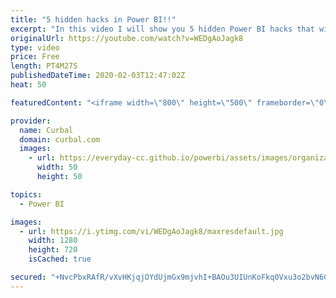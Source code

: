 ```yaml
---
title: "5 hidden hacks in Power BI!!"
excerpt: "In this video I will show you 5 hidden Power BI hacks that will boost your productivity!! Back at you: Did you know them all? Do you have new hacks for us? Let us know in the comments box.  Here you can download all the pbix files: https://curbal.com/donwload-center\r \r SUBSCRIBE to learn more about Power"
originalUrl: https://youtube.com/watch?v=WEDgAoJagk8
type: video
price: Free
length: PT4M27S
publishedDateTime: 2020-02-03T12:47:02Z
heat: 50

featuredContent: "<iframe width=\"800\" height=\"500\" frameborder=\"0\" src=\"https://www.youtube.com/embed/WEDgAoJagk8\" allow=\"accelerometer; autoplay; encrypted-media; gyroscope; picture-in-picture\" allowfullscreen></iframe>"

provider:
  name: Curbal
  domain: curbal.com
  images:
    - url: https://everyday-cc.github.io/powerbi/assets/images/organizations/curbal.com-50x50.jpg
      width: 50
      height: 50

topics:
  - Power BI

images:
  - url: https://i.ytimg.com/vi/WEDgAoJagk8/maxresdefault.jpg
    width: 1280
    height: 720
    isCached: true

secured: "+NvcPbxRAfR/vXvHKjqjOYdUjmGx9mjvhI+BAOu3UIUnKoFkq0Vxu3o2bvN6CFgUqO+DSH3TYd1c5mQO4LH13vDIgplVUhepj11UrepLVtF2YXUb5lQRTVpj2BdAWt+ojejgUQsmEjDsJVLBUjBN+gYH98HuF2H2F67uioizQc10psjS0jvnOm33w441t0A3LqGOQ88JisBuAOcJaa3/cgK/zjNk72O7zpe6OEGPn4jNWKDHqS2zJ7ks3yI87AzBbpt+7SYggTqhq0cs9zcG1Sg8PS4MOTuy5STyLOIt5KD2+sSD5Nnu33l6TjRjkFUlVQqYQWW1MdUkCesVOBdsB44txe/oHtIE2ConMy+CivU3WO/sOHl+eSIRTEXA+0bynIVvWM1NUI2yxUTQh8If1prpTinJ2nKsBabJGCicQ5c=;xrrmQCxCYxcGg2cT83h/lw=="
---
```


